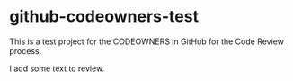 # github-codeowners-test
This is a test project for the CODEOWNERS in GitHub for the Code Review process.

I add some text to review.

